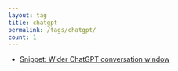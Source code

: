 ```yaml
---
layout: tag
title: chatgpt
permalink: /tags/chatgpt/
count: 1
---
```


- [Snippet: Wider ChatGPT conversation window](https://tryfinally.dev/chatgpt-wide-userstyle-theme)
